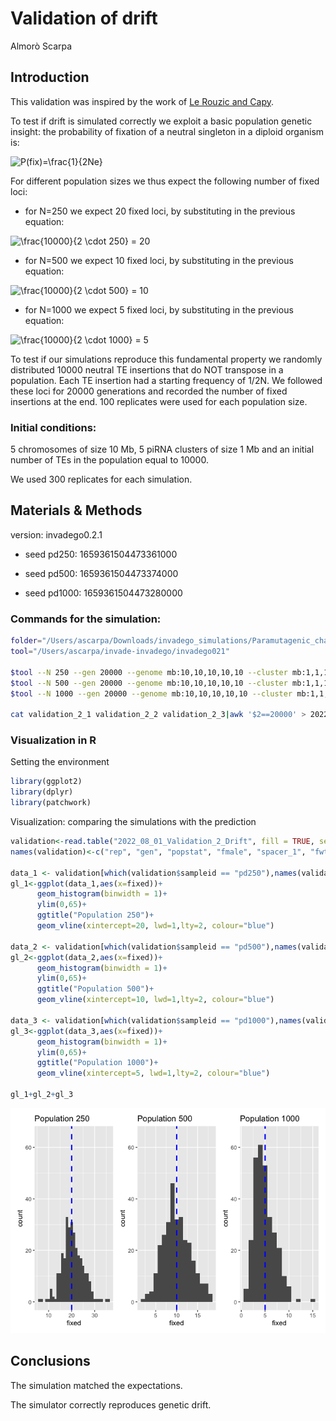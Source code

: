 Validation of drift
================
Almorò Scarpa

## Introduction

This validation was inspired by the work of [Le Rouzic and
Capy](http://www.genetics.org/content/169/2/1033).

To test if drift is simulated correctly we exploit a basic population
genetic insight: the probability of fixation of a neutral singleton in a
diploid organism is:

![P(fix)=\\frac{1}{2Ne}](https://latex.codecogs.com/png.image?%5Cdpi%7B110%7D&space;%5Cbg_white&space;P%28fix%29%3D%5Cfrac%7B1%7D%7B2Ne%7D "P(fix)=\frac{1}{2Ne}")

For different population sizes we thus expect the following number of
fixed loci:

-   for N=250 we expect 20 fixed loci, by substituting in the previous
    equation:

![\\frac{10000}{2 \\cdot 250} = 20](https://latex.codecogs.com/png.image?%5Cdpi%7B110%7D&space;%5Cbg_white&space;%5Cfrac%7B10000%7D%7B2%20%5Ccdot%20250%7D%20%3D%2020 "\frac{10000}{2 \cdot 250} = 20")

-   for N=500 we expect 10 fixed loci, by substituting in the previous
    equation:

![\\frac{10000}{2 \\cdot 500} = 10](https://latex.codecogs.com/png.image?%5Cdpi%7B110%7D&space;%5Cbg_white&space;%5Cfrac%7B10000%7D%7B2%20%5Ccdot%20500%7D%20%3D%2010 "\frac{10000}{2 \cdot 500} = 10")

-   for N=1000 we expect 5 fixed loci, by substituting in the previous
    equation:

![\\frac{10000}{2 \\cdot 1000} = 5](https://latex.codecogs.com/png.image?%5Cdpi%7B110%7D&space;%5Cbg_white&space;%5Cfrac%7B10000%7D%7B2%20%5Ccdot%201000%7D%20%3D%205 "\frac{10000}{2 \cdot 1000} = 5")

To test if our simulations reproduce this fundamental property we
randomly distributed 10000 neutral TE insertions that do NOT transpose
in a population. Each TE insertion had a starting frequency of 1/2N. We
followed these loci for 20000 generations and recorded the number of
fixed insertions at the end. 100 replicates were used for each
population size.

### Initial conditions:

5 chromosomes of size 10 Mb, 5 piRNA clusters of size 1 Mb and an
initial number of TEs in the population equal to 10000.

We used 300 replicates for each simulation.

## Materials & Methods

version: invadego0.2.1

-   seed pd250: 1659361504473361000

-   seed pd500: 1659361504473374000

-   seed pd1000: 1659361504473280000

### Commands for the simulation:

``` bash
folder="/Users/ascarpa/Downloads/invadego_simulations/Paramutagenic_chain_reaction/Validation"
tool="/Users/ascarpa/invade-invadego/invadego021"

$tool --N 250 --gen 20000 --genome mb:10,10,10,10,10 --cluster mb:1,1,1,1,1 --rr 4,4,4,4,4 --rep 300 --u 0.0 --basepop 10000 --steps 10000 --sampleid pd250> $folder/validation_2_1 &       
$tool --N 500 --gen 20000 --genome mb:10,10,10,10,10 --cluster mb:1,1,1,1,1 --rr 4,4,4,4,4 --rep 300 --u 0.0 --basepop 10000 --steps 10000 --sampleid pd500> $folder/validation_2_2 &  
$tool --N 1000 --gen 20000 --genome mb:10,10,10,10,10 --cluster mb:1,1,1,1,1 --rr 4,4,4,4,4 --rep 300 --u 0.0 --basepop 10000 --steps 10000 --sampleid pd1000> $folder/validation_2_3

cat validation_2_1 validation_2_2 validation_2_3|awk '$2==20000' > 2022_08_01_Validation_2_Drift
```

### Visualization in R

Setting the environment

``` r
library(ggplot2)
library(dplyr)
library(patchwork)
```

Visualization: comparing the simulations with the prediction

``` r
validation<-read.table("2022_08_01_Validation_2_Drift", fill = TRUE, sep = "\t")
names(validation)<-c("rep", "gen", "popstat", "fmale", "spacer_1", "fwte", "avw", "avtes", "avpopfreq", "fixed","spacer_2","phase","fwpirna","spacer_3","fwcli","avcli","fixcli","spacer_4","fwpar_yespi","fwpar_nopi","avpar","fixpar","spacer_5","piori","orifreq","spacer 6", "sampleid")

data_1 <- validation[which(validation$sampleid == "pd250"),names(validation) %in% c("rep","fixed")]
gl_1<-ggplot(data_1,aes(x=fixed))+
      geom_histogram(binwidth = 1)+
      ylim(0,65)+
      ggtitle("Population 250")+
      geom_vline(xintercept=20, lwd=1,lty=2, colour="blue")

data_2 <- validation[which(validation$sampleid == "pd500"),names(validation) %in% c("rep","fixed")]
gl_2<-ggplot(data_2,aes(x=fixed))+
      geom_histogram(binwidth = 1)+
      ylim(0,65)+
      ggtitle("Population 500")+
      geom_vline(xintercept=10, lwd=1,lty=2, colour="blue")

data_3 <- validation[which(validation$sampleid == "pd1000"),names(validation) %in% c("rep","fixed")]
gl_3<-ggplot(data_3,aes(x=fixed))+
      geom_histogram(binwidth = 1)+
      ylim(0,65)+
      ggtitle("Population 1000")+
      geom_vline(xintercept=5, lwd=1,lty=2, colour="blue")

gl_1+gl_2+gl_3
```

![](2022_08_01_Validation_2_Drift_files/figure-gfm/unnamed-chunk-3-1.png)<!-- -->

## Conclusions

The simulation matched the expectations.

The simulator correctly reproduces genetic drift.
